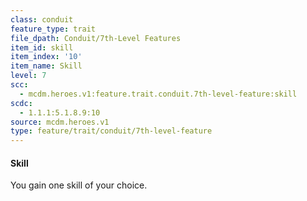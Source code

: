 ```yaml
---
class: conduit
feature_type: trait
file_dpath: Conduit/7th-Level Features
item_id: skill
item_index: '10'
item_name: Skill
level: 7
scc:
  - mcdm.heroes.v1:feature.trait.conduit.7th-level-feature:skill
scdc:
  - 1.1.1:5.1.8.9:10
source: mcdm.heroes.v1
type: feature/trait/conduit/7th-level-feature
---
```


#### Skill

You gain one skill of your choice.

